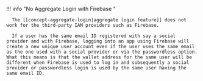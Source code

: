 !!! info "No Aggregate Login with Firebase "

      The [[concept-aggregate-login|aggregate login feature]] does not work for the third-party IAM providers such as Firebase.

      If a user has the same email ID registered with say a social provider and with Firebase, logging into an app using Firebase will create a new unique user account even if the user uses the same email as the one used with a social provider or via the passwordless option. What this means is that the wallet address for the same user will be different when Firebase is used to log in and subsequently a social provider or passwordless login is used by the same user having the same email ID.